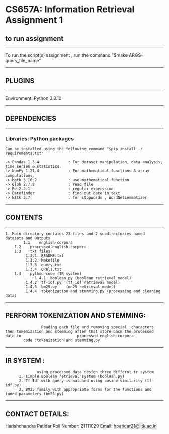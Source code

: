#  CS657A: Information Retrieval Assignment 1


## to run assignment
------------------------

To run the script(s) assignment , run the command "$make ARGS= query_file_name"

----------
## PLUGINS
----------

Environment: Python 3.8.10  
   
---------------
## DEPENDENCIES
---------------

### Libraries: Python packages  
    Can be installed using the following command "$pip install -r requirements.txt"  

    -> Pandas 1.3.4             : For dataset manipulation, data analysis, time series & statistics.
    -> NumPy 1.21.4             : For mathematical functions & array computations.
    -> Math 3.10.2              : use mathematical function
    -> Glob 2.7.8               : read file 
    -> Re 2.2.1                 : regular experssion 
    -> Datefinder               : find out date in text
    -> Nltk 3.7                 : for stopwords , WordNetLemmatizer

-----------
## CONTENTS
-----------
   
	1. Main directory contains 23 files and 2 subdirectories named datasets and Outputs
	        1.1    english-corpora 
		1.2    processed-english-corpora
		1.3    txt files 
			 1.3.1. README.txt
			 1.3.2. Makefile
			 1.3.3  query.txt
			 1.3.4  QRels.txt
		1.4    python code (IR system)
		         1.4.1  boolean.py (boolean retrieval model)
			 1.4.2  tf-idf.py  (tf_idf retrieval model)
			 1.4.3  bm25.py    (mn25 retrieval model)
			 1.4.4  tokenization and stemming.py (processing and cleaning data)
	


---------------------------------
PERFORM TOKENIZATION AND STEMMING: 
---------------------------------
                    Reading each file and removing special  characters then tokenization and stemming after that store back the processed data in                         processed-english-corpora
		    code :tokenization and stemming.py

-----------
IR SYSTEM :
-----------
                  using processed data design three differnt ir system 
		  1. simple Boolean retrieval system (boolean.py)
		  2. Tf-Idf with query is matched using cosine similarity (tf-idf.py)
		  3. BM25 family with appropriate forms for the functions and tuned parameters (bm25.py)
		 
              
----------------
CONTACT DETAILS:
----------------

Harishchandra Patidar 
Roll Number: 21111029
Email: hpatidar21@iitk.ac.in
